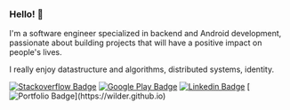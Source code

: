 ### Hello! 👋

I'm a software engineer specialized in backend and Android development, passionate about building projects that will have a positive impact on people's lives.

I really enjoy datastructure and algorithms, distributed systems, identity.

[![Stackoverflow Badge](https://img.shields.io/badge/-StackOverflow-black?logo=StackOverflow&link=https://stackoverflow.com/users/4872155/wilder-pereira)](https://stackoverflow.com/users/4872155/wilder-pereira)
[![Google Play Badge](https://img.shields.io/badge/-My%20Apps-black?logo=Android&logoColor=green&link=https://play.google.com/store/apps/developer?id=Wilder+Pereira)](https://play.google.com/store/apps/developer?id=Wilder+Pereira)
[![Linkedin Badge](https://img.shields.io/badge/-LinkedIn-black?logo=Linkedin&logoColor=blue&link=https://www.linkedin.com/in/wilderpereira)](https://www.linkedin.com/in/wilderpereira)
[![Portfolio Badge](https://img.shields.io/badge/-Portfolio-black?)](https://wilder.github.io)
